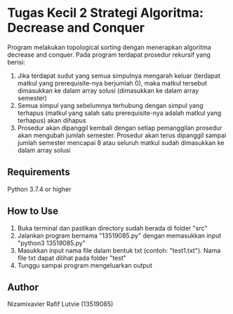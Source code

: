 # Tugas Kecil 2 Strategi Algoritma: Decrease and Conquer
Program melakukan topological sorting dengan menerapkan algoritma decrease and conquer. Pada program terdapat prosedur rekursif yang berisi:
1. Jika terdapat sudut yang semua simpulnya mengarah keluar (terdapat matkul yang prerequisite-nya berjumlah 0), maka matkul tersebut dimasukkan ke dalam array solusi (dimasukkan ke dalam array semester)
2. Semua simpul yang sebelumnya terhubung dengan simpul yang terhapus (matkul yang salah satu prerequisite-nya adalah matkul yang terhapus) akan dihapus
3. Prosedur akan dipanggil kembali dengan setiap pemanggilan prosedur akan mengubah jumlah semester. Prosedur akan terus dipanggil sampai jumlah semester mencapai 8 atau seluruh matkul sudah dimasukkan ke dalam array solusi  

## Requirements
Python 3.7.4 or higher

## How to Use
1. Buka terminal dan pastikan directory sudah berada di folder "src"
2. Jalankan program bernama "13519085.py" dengan memasukkan input "python3 13519085.py"
3. Masukkan input nama file dalam bentuk txt (contoh: "test1.txt"). Nama file txt dapat dilihat pada folder "test"
4. Tunggu sampai program mengeluarkan output

## Author
Nizamixavier Rafif Lutvie
(13519085)
